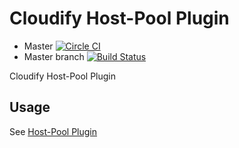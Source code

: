 Cloudify Host-Pool Plugin
=========================

* Master [![Circle CI](https://circleci.com/gh/cloudify-cosmo/cloudify-host-pool-plugin.svg?style=shield)](https://circleci.com/gh/cloudify-cosmo/cloudify-host-pool-plugin)
* Master branch [![Build Status](https://travis-ci.org/cloudify-cosmo/cloudify-host-pool-plugin.svg?branch=master)](https://travis-ci.org/cloudify-cosmo/cloudify-host-pool-plugin)

Cloudify Host-Pool Plugin

## Usage

See [Host-Pool Plugin](http://getcloudify.org/guide/3.2/plugin-host-pool.html)
